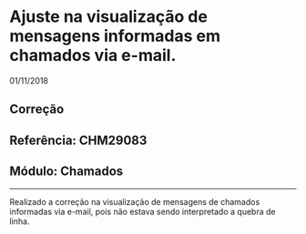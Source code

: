 # Ajuste na visualização de mensagens informadas em chamados via e-mail.
01/11/2018
## Correção
## Referência: CHM29083
## Módulo: Chamados
***

Realizado a correção na visualização de mensagens de chamados informadas via e-mail, pois não estava sendo interpretado a quebra de linha.